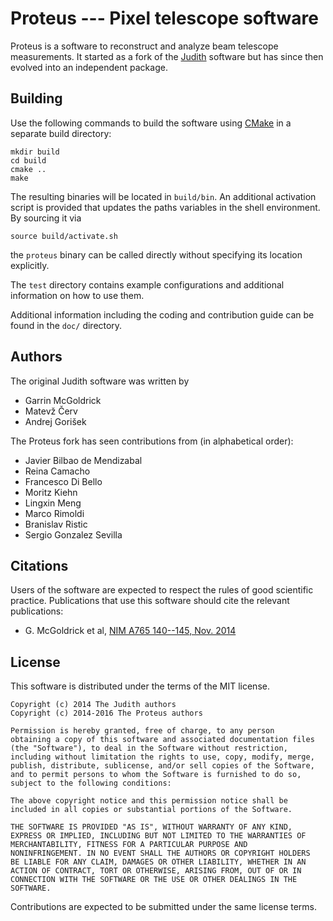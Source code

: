 Proteus --- Pixel telescope software
====================================

Proteus is a software to reconstruct and analyze beam telescope
measurements. It started as a fork of the [Judith][judith] software but
has since then evolved into an independent package.

Building
--------

Use the following commands to build the software using [CMake][cmake] in a
separate build directory:

    mkdir build
    cd build
    cmake ..
    make

The resulting binaries will be located in `build/bin`. An additional
activation script is provided that updates the paths variables in the shell
environment. By sourcing it via

    source build/activate.sh

the `proteus` binary can be called directly without specifying its
location explicitly.

The `test` directory contains example configurations and additional information
on how to use them.

Additional information including the coding and contribution guide can be found
in the `doc/` directory.

Authors
-------

The original Judith software was written by

*   Garrin McGoldrick
*   Matevž Červ
*   Andrej Gorišek

The Proteus fork has seen contributions from (in alphabetical order):

*   Javier Bilbao de Mendizabal
*   Reina Camacho
*   Francesco Di Bello
*   Moritz Kiehn
*   Lingxin Meng
*   Marco Rimoldi
*   Branislav Ristic
*   Sergio Gonzalez Sevilla

Citations
---------

Users of the software are expected to respect the rules of good
scientific practice. Publications that use this software should cite the
relevant publications:

*   G. McGoldrick et al, [NIM A765 140--145, Nov. 2014][paper2014]

License
-------

This software is distributed under the terms of the MIT license.

    Copyright (c) 2014 The Judith authors
    Copyright (c) 2014-2016 The Proteus authors

    Permission is hereby granted, free of charge, to any person
    obtaining a copy of this software and associated documentation files
    (the "Software"), to deal in the Software without restriction,
    including without limitation the rights to use, copy, modify, merge,
    publish, distribute, sublicense, and/or sell copies of the Software,
    and to permit persons to whom the Software is furnished to do so,
    subject to the following conditions:

    The above copyright notice and this permission notice shall be
    included in all copies or substantial portions of the Software.

    THE SOFTWARE IS PROVIDED "AS IS", WITHOUT WARRANTY OF ANY KIND,
    EXPRESS OR IMPLIED, INCLUDING BUT NOT LIMITED TO THE WARRANTIES OF
    MERCHANTABILITY, FITNESS FOR A PARTICULAR PURPOSE AND
    NONINFRINGEMENT. IN NO EVENT SHALL THE AUTHORS OR COPYRIGHT HOLDERS
    BE LIABLE FOR ANY CLAIM, DAMAGES OR OTHER LIABILITY, WHETHER IN AN
    ACTION OF CONTRACT, TORT OR OTHERWISE, ARISING FROM, OUT OF OR IN
    CONNECTION WITH THE SOFTWARE OR THE USE OR OTHER DEALINGS IN THE
    SOFTWARE.

Contributions are expected to be submitted under the same license terms.


[cmake]: http://www.cmake.org
[judith]: https://github.com/gmcgoldr/judith
[paper2014]: http://dx.doi.org/10.1016/j.nima.2014.05.033
